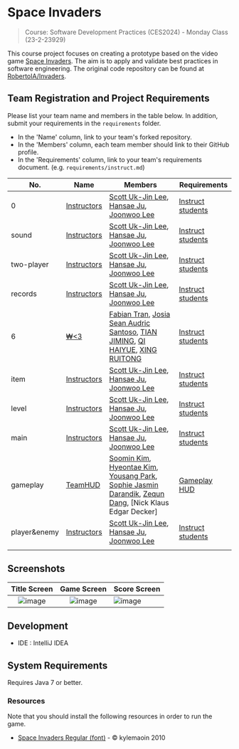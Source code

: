 # Space Invaders

> Course: Software Development Practices (CES2024) - Monday Class (23-2-23929)

This course project focuses on creating a prototype based on the video game [Space Invaders](https://en.wikipedia.org/wiki/Space_Invaders). The aim is to apply and validate best practices in software engineering. The original code repository can be found at [RobertoIA/Invaders](https://github.com/RobertoIA/Invaders).

## Team Registration and Project Requirements

Please list your team name and members in the table below. In addition, submit your requirements in the `requirements` folder.

- In the 'Name' column, link to your team's forked repository.
- In the 'Members' column, each team member should link to their GitHub profile.
- In the 'Requirements' column, link to your team's requirements document. (e.g. `requirements/instruct.md`)

| No. | Name                                | Members                                                                                                                                                                              | Requirements      |
|-----|-------------------------------------|--------------------------------------------------------------------------------------------------------------------------------------------------------------------------------------|-------------------|
| 0   | [Instructors](https://github.com/PurpleBananass/Invaders) | [Scott Uk-Jin Lee](https://github.com/scottukjinlee/scottukjinlee), [Hansae Ju](https://github.com/Verssae/Verssae), [Joonwoo Lee](https://github.com/PurpleBananass/PurpleBananass) | [Instruct students](requirements/instruct.md) |
| sound   | [Instructors](https://github.com/Verssae/Invaders) | [Scott Uk-Jin Lee](https://github.com/scottukjinlee/scottukjinlee), [Hansae Ju](https://github.com/Verssae/Verssae), [Joonwoo Lee](https://github.com/PurpleBananass/PurpleBananass) | [Instruct students](requirements/instruct.md) |
| two-player   | [Instructors](https://github.com/Verssae/Invaders) | [Scott Uk-Jin Lee](https://github.com/scottukjinlee/scottukjinlee), [Hansae Ju](https://github.com/Verssae/Verssae), [Joonwoo Lee](https://github.com/PurpleBananass/PurpleBananass) | [Instruct students](requirements/instruct.md) |
| records   | [Instructors](https://github.com/Verssae/Invaders) | [Scott Uk-Jin Lee](https://github.com/scottukjinlee/scottukjinlee), [Hansae Ju](https://github.com/Verssae/Verssae), [Joonwoo Lee](https://github.com/PurpleBananass/PurpleBananass) | [Instruct students](requirements/instruct.md) |
| 6   | [₩<3](https://github.com/fabiantran5200/Invaders_Currency) | [Fabian Tran](https://github.com/fabiantran5200), [Josia Sean Audric Santoso](https://github.com/josia-santoso), [TIAN JIMING](github.com/TIANjiming07), [QI HAIYUE](github.com/KlayQi), [XING RUITONG](github.com/XINGRUITONG) | [Instruct students](requirements/instruct.md) |
| item   | [Instructors](https://github.com/Verssae/Invaders) | [Scott Uk-Jin Lee](https://github.com/scottukjinlee/scottukjinlee), [Hansae Ju](https://github.com/Verssae/Verssae), [Joonwoo Lee](https://github.com/PurpleBananass/PurpleBananass) | [Instruct students](requirements/instruct.md) |
| level   | [Instructors](https://github.com/Verssae/Invaders) | [Scott Uk-Jin Lee](https://github.com/scottukjinlee/scottukjinlee), [Hansae Ju](https://github.com/Verssae/Verssae), [Joonwoo Lee](https://github.com/PurpleBananass/PurpleBananass) | [Instruct students](requirements/instruct.md) |
| main   | [Instructors](https://github.com/Verssae/Invaders) | [Scott Uk-Jin Lee](https://github.com/scottukjinlee/scottukjinlee), [Hansae Ju](https://github.com/Verssae/Verssae), [Joonwoo Lee](https://github.com/PurpleBananass/PurpleBananass) | [Instruct students](requirements/instruct.md) |
| gameplay   | [TeamHUD](https://github.com/erin330/team9) | [Soomin Kim](https://github.com/erin330/main), [Hyeontae Kim](https://github.com/kht9938/myrepo), [Yousang Park](https://github.com/eddylily/resume), [Sophie Jasmin Darandik](https://github.com/sophiejasmin), [Zequn Dang](https://github.com/ShawnCodingShit1), [Nick Klaus Edgar Decker] | [Gameplay HUD](requirements/gameplayHUD.md)
| player&enemy   | [Instructors](https://github.com/Verssae/Invaders) | [Scott Uk-Jin Lee](https://github.com/scottukjinlee/scottukjinlee), [Hansae Ju](https://github.com/Verssae/Verssae), [Joonwoo Lee](https://github.com/PurpleBananass/PurpleBananass) | [Instruct students](requirements/instruct.md) |
|     |                                     |                                                                                                                                                                                      |                   |


## Screenshots

Title Screen               |  Game Screen              | Score Screen
:-------------------------:|:-------------------------:|:---------
![image](https://user-images.githubusercontent.com/69495129/136980139-7ad6adab-3f11-4711-b0a6-341080aa3361.png)   |  ![image](https://user-images.githubusercontent.com/69495129/136980236-c5d9ef85-f09a-47a7-b9d9-948f7b624002.png)|![image](https://user-images.githubusercontent.com/69495129/136980681-93dcadaf-08cb-48d8-90c9-68c651a115c9.png)


## Development

- IDE : IntelliJ IDEA

## System Requirements
Requires Java 7 or better.

### Resources

Note that you should install the following resources in order to run the game.


- [Space Invaders Regular (font)](http://www.fonts2u.com/space-invaders-regular.font) - &copy; kylemaoin 2010
